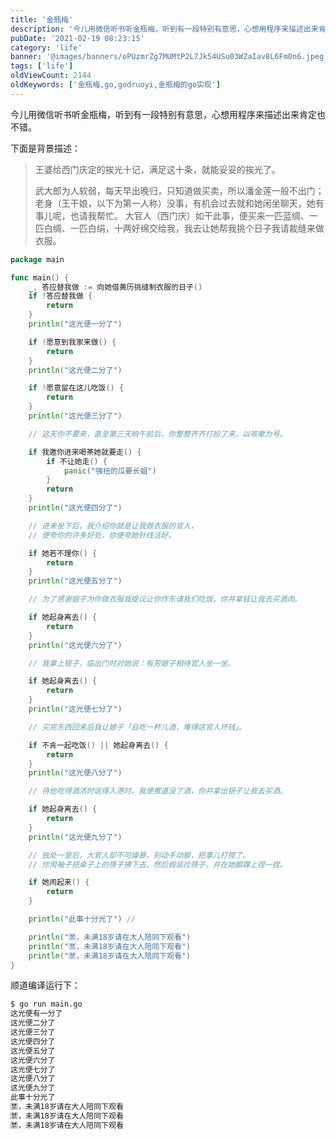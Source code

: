 ```yaml
---
title: '金瓶梅'
description: '今儿用微信听书听金瓶梅，听到有一段特别有意思，心想用程序来描述出来肯定也不错。'
pubDate: '2021-02-19 08:23:15'
category: 'life'
banner: '@images/banners/oPUzmrZg7MUMtP2L7Jk54USu03WZaIav8L6Fm0n6.jpeg'
tags: ['life']
oldViewCount: 2144
oldKeywords: ['金瓶梅,go,godruoyi,金瓶梅的go实现']
---
```


今儿用微信听书听金瓶梅，听到有一段特别有意思，心想用程序来描述出来肯定也不错。

下面是背景描述：

> 王婆给西门庆定的挨光十记，满足这十条，就能妥妥的挨光了。
>
> 武大郎为人软弱，每天早出晚归，只知道做买卖，所以潘金莲一般不出门；
> 老身（王干娘，以下为第一人称）没事，有机会过去就和她闲坐聊天，她有事儿呢，也请我帮忙。
> 大官人（西门庆）如干此事，便买来一匹蓝绸、一匹白绸、一匹白绢，十两好绵交给我，我去让她帮我挑个日子我请裁缝来做衣服。

```go
package main

func main() {
    _, 答应替我做 := 向她借黄历挑缝制衣服的日子()
    if !答应替我做 {
        return
    }
    println("这光便一分了")

    if !愿意到我家来做() {
        return
    }
    println("这光便二分了")

    if !愿意留在这儿吃饭() {
        return
    }
    println("这光便三分了")

    // 这天你不要来，直至第三天晌午前后，你整整齐齐打扮了来，以咳嗽为号。

    if 我邀你进来喝茶她就要走() {
        if 不让她走() {
            panic("强扭的瓜要长蛆")
        }
        return
    }
    println("这光便四分了")

    // 进来坐下后，我介绍你就是让我做衣服的官人，
    // 便夸你的许多好处，你便夸她针线活好。

    if 她若不理你() {
        return
    }
    println("这光便五分了")

    // 为了感谢娘子为你做衣服我提议让你作东请我们吃饭，你并拿钱让我去买酒肉。

    if 她起身离去() {
        return
    }
    println("这光便六分了")

    // 我拿上银子，临出门时对她说：有劳娘子相待官人坐一坐。

    if 她起身离去() {
        return
    }
    println("这光便七分了")

    // 买完东西回来后我让娘子「且吃一杯儿酒，难得这官人坏钱」。

    if 不肯一起吃饭() || 她起身离去() {
        return
    }
    println("这光便八分了")

    // 待他吃得酒浓时说得入港时，我便推道没了酒，你并拿出银子让我去买酒。

    if 她起身离去() {
        return
    }
    println("这光便九分了")

    // 独处一室后，大官人却不可燥暴，别动手动脚，把事儿打搅了。
    // 你用袖子把桌子上的筷子拂下去，然后假装捡筷子，并在她脚踝上捏一捏。

    if 她闹起来() {
        return
    }

    println("此事十分光了") //

    println("🈲，未满18岁请在大人陪同下观看")
    println("🈲，未满18岁请在大人陪同下观看")
    println("🈲，未满18岁请在大人陪同下观看")
}
```

顺道编译运行下：

```bash
$ go run main.go
这光便有一分了
这光便二分了
这光便三分了
这光便四分了
这光便五分了
这光便六分了
这光便七分了
这光便八分了
这光便九分了
此事十分光了
🈲️，未满18岁请在大人陪同下观看
🈲️，未满18岁请在大人陪同下观看
🈲️，未满18岁请在大人陪同下观看
```
